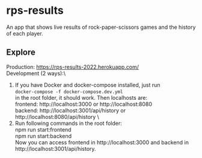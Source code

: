 # rps-results
An app that shows live results of rock-paper-scissors games and the history of each player.

## Explore
Production: https://rps-results-2022.herokuapp.com/ \
Development (2 ways):\

1. If you have Docker and docker-compose installed, just run \
``docker-compose -f docker-compose.dev.yml``\
in the root folder, it should work. Then localhosts are: \
frontend: http://localhost:3000 or http://localhost:8080 \
backend: http://localhost:3001/api/history or http://localhost:8080/api/history \
2. Run following commands in the root folder: \
npm run start:frontend \
npm run start:backend \
Now you can access frontend in http://localhost:3000 and backend in http://localhost:3001/api/history.
